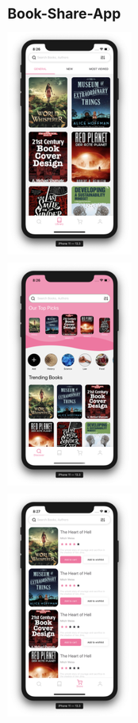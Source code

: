 # Book-Share-App

[<img src="https://github.com/Novsochetra/Book-Share-App/blob/master/screen%20shots/Screen%20Shot%202020-06-01%20at%208.26.56%20PM.png" width="250"/>](image.png)

[<img src="https://github.com/Novsochetra/Book-Share-App/blob/master/screen%20shots/Screen%20Shot%202020-06-01%20at%208.26.51%20PM.png" width="250"/>](image.png)

[<img src="https://github.com/Novsochetra/Book-Share-App/blob/master/screen%20shots/Screen%20Shot%202020-06-01%20at%208.27.11%20PM.png" width="250"/>](image.png)
